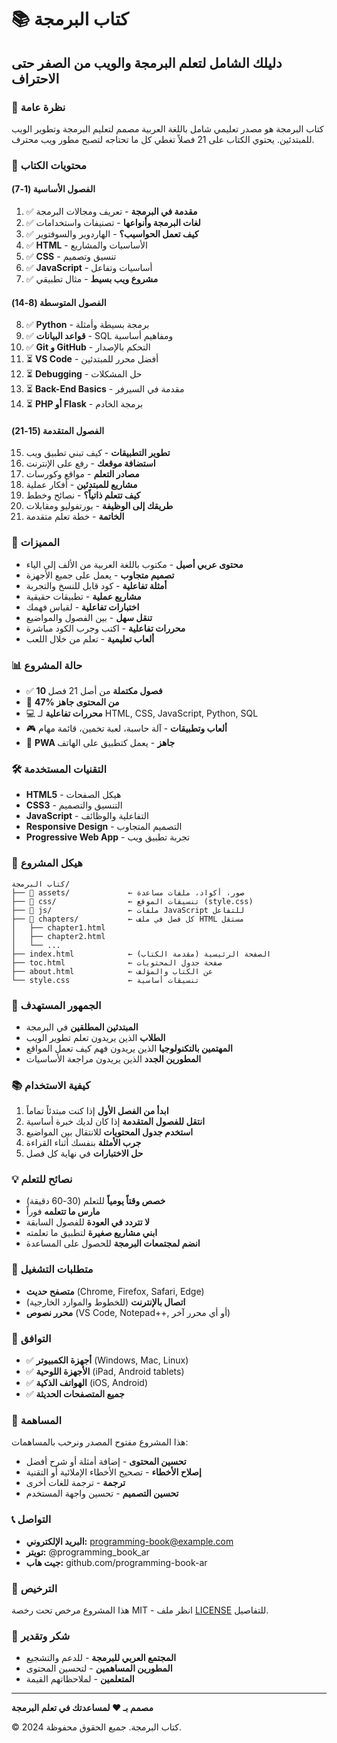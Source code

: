 # 📚 كتاب البرمجة

## دليلك الشامل لتعلم البرمجة والويب من الصفر حتى الاحتراف

### 🌟 نظرة عامة

كتاب البرمجة هو مصدر تعليمي شامل باللغة العربية مصمم لتعليم البرمجة وتطوير الويب للمبتدئين. يحتوي الكتاب على 21 فصلاً تغطي كل ما تحتاجه لتصبح مطور ويب محترف.

### 📖 محتويات الكتاب

#### الفصول الأساسية (1-7)
1. ✅ **مقدمة في البرمجة** - تعريف ومجالات البرمجة
2. ✅ **لغات البرمجة وأنواعها** - تصنيفات واستخدامات
3. ✅ **كيف تعمل الحواسيب؟** - الهاردوير والسوفتوير
4. ✅ **HTML** - الأساسيات والمشاريع
5. ✅ **CSS** - تنسيق وتصميم
6. ✅ **JavaScript** - أساسيات وتفاعل
7. ✅ **مشروع ويب بسيط** - مثال تطبيقي

#### الفصول المتوسطة (8-14)
8. ✅ **Python** - برمجة بسيطة وأمثلة
9. ✅ **قواعد البيانات** - SQL ومفاهيم أساسية
10. ✅ **Git و GitHub** - التحكم بالإصدار
11. ⏳ **VS Code** - أفضل محرر للمبتدئين
12. ⏳ **Debugging** - حل المشكلات
13. ⏳ **Back-End Basics** - مقدمة في السيرفر
14. ⏳ **PHP أو Flask** - برمجة الخادم

#### الفصول المتقدمة (15-21)
15. **تطوير التطبيقات** - كيف تبني تطبيق ويب
16. **استضافة موقعك** - رفع على الإنترنت
17. **مصادر التعلم** - مواقع وكورسات
18. **مشاريع للمبتدئين** - أفكار عملية
19. **كيف تتعلم ذاتياً؟** - نصائح وخطط
20. **طريقك إلى الوظيفة** - بورتفوليو ومقابلات
21. **الخاتمة** - خطة تعلم متقدمة

### 🚀 المميزات

- **محتوى عربي أصيل** - مكتوب باللغة العربية من الألف إلى الياء
- **تصميم متجاوب** - يعمل على جميع الأجهزة
- **أمثلة تفاعلية** - كود قابل للنسخ والتجربة
- **مشاريع عملية** - تطبيقات حقيقية
- **اختبارات تفاعلية** - لقياس فهمك
- **تنقل سهل** - بين الفصول والمواضيع
- **محررات تفاعلية** - اكتب وجرب الكود مباشرة
- **ألعاب تعليمية** - تعلم من خلال اللعب

### 📊 حالة المشروع

- ✅ **10 فصول مكتملة** من أصل 21 فصل
- 🎯 **47% من المحتوى جاهز**
- 💻 **محررات تفاعلية** لـ HTML, CSS, JavaScript, Python, SQL
- 🎮 **ألعاب وتطبيقات** - آلة حاسبة، لعبة تخمين، قائمة مهام
- 📱 **PWA جاهز** - يعمل كتطبيق على الهاتف

### 🛠️ التقنيات المستخدمة

- **HTML5** - هيكل الصفحات
- **CSS3** - التنسيق والتصميم
- **JavaScript** - التفاعلية والوظائف
- **Responsive Design** - التصميم المتجاوب
- **Progressive Web App** - تجربة تطبيق ويب

### 📁 هيكل المشروع

```
كتاب البرمجة/
├── 📁 assets/             ← صور، أكواد، ملفات مساعدة
├── 📁 css/                ← تنسيقات الموقع (style.css)
├── 📁 js/                 ← ملفات JavaScript للتفاعل
├── 📁 chapters/           ← كل فصل في ملف HTML مستقل
│   ├── chapter1.html
│   ├── chapter2.html
│   └── ...
├── index.html            ← الصفحة الرئيسية (مقدمة الكتاب)
├── toc.html              ← صفحة جدول المحتويات
├── about.html            ← عن الكتاب والمؤلف
└── style.css             ← تنسيقات أساسية
```

### 🎯 الجمهور المستهدف

- **المبتدئين المطلقين** في البرمجة
- **الطلاب** الذين يريدون تعلم تطوير الويب
- **المهتمين بالتكنولوجيا** الذين يريدون فهم كيف تعمل المواقع
- **المطورين الجدد** الذين يريدون مراجعة الأساسيات

### 📚 كيفية الاستخدام

1. **ابدأ من الفصل الأول** إذا كنت مبتدئاً تماماً
2. **انتقل للفصول المتقدمة** إذا كان لديك خبرة أساسية
3. **استخدم جدول المحتويات** للانتقال بين المواضيع
4. **جرب الأمثلة** بنفسك أثناء القراءة
5. **حل الاختبارات** في نهاية كل فصل

### 💡 نصائح للتعلم

- **خصص وقتاً يومياً** للتعلم (30-60 دقيقة)
- **مارس ما تتعلمه** فوراً
- **لا تتردد في العودة** للفصول السابقة
- **ابني مشاريع صغيرة** لتطبيق ما تعلمته
- **انضم لمجتمعات البرمجة** للحصول على المساعدة

### 🔧 متطلبات التشغيل

- **متصفح حديث** (Chrome, Firefox, Safari, Edge)
- **اتصال بالإنترنت** (للخطوط والموارد الخارجية)
- **محرر نصوص** (VS Code, Notepad++, أو أي محرر آخر)

### 📱 التوافق

- ✅ **أجهزة الكمبيوتر** (Windows, Mac, Linux)
- ✅ **الأجهزة اللوحية** (iPad, Android tablets)
- ✅ **الهواتف الذكية** (iOS, Android)
- ✅ **جميع المتصفحات الحديثة**

### 🤝 المساهمة

هذا المشروع مفتوح المصدر ونرحب بالمساهمات:

- **تحسين المحتوى** - إضافة أمثلة أو شرح أفضل
- **إصلاح الأخطاء** - تصحيح الأخطاء الإملائية أو التقنية
- **ترجمة** - ترجمة للغات أخرى
- **تحسين التصميم** - تحسين واجهة المستخدم

### 📞 التواصل

- **البريد الإلكتروني:** programming-book@example.com
- **تويتر:** @programming_book_ar
- **جيت هاب:** github.com/programming-book-ar

### 📄 الترخيص

هذا المشروع مرخص تحت رخصة MIT - انظر ملف [LICENSE](LICENSE) للتفاصيل.

### 🙏 شكر وتقدير

- **المجتمع العربي للبرمجة** - للدعم والتشجيع
- **المطورين المساهمين** - لتحسين المحتوى
- **المتعلمين** - لملاحظاتهم القيمة

---

**مصمم بـ ❤️ لمساعدتك في تعلم البرمجة**

© 2024 كتاب البرمجة. جميع الحقوق محفوظة.
